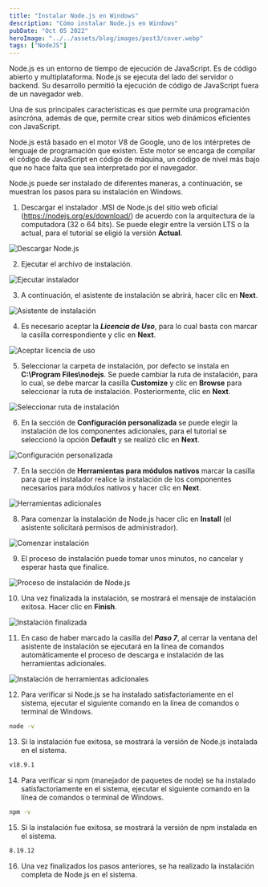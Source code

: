 ```yaml
---
title: "Instalar Node.js en Windows"
description: "Cómo instalar Node.js en Windows"
pubDate: "Oct 05 2022"
heroImage: "../../assets/blog/images/post3/cover.webp"
tags: ["NodeJS"]
---
```


Node.js es un entorno de tiempo de ejecución de JavaScript. Es de código abierto y multiplataforma. Node.js se ejecuta del lado del servidor o backend. Su desarrollo permitió la ejecución de código de JavaScript fuera de un navegador web.

Una de sus principales características es que permite una programación asincróna, además de que, permite crear sitios web dinámicos eficientes con JavaScript.

Node.js está basado en el motor V8 de Google, uno de los intérpretes de lenguaje de programación que existen. Este motor se encarga de compilar el código de JavaScript en código de máquina, un código de nivel más bajo que no hace falta que sea interpretado por el navegador.

Node.js puede ser instalado de diferentes maneras, a continuación, se muestran los pasos para su instalación en Windows.

1. Descargar el instalador .MSI de Node.js del sitio web oficial (https://nodejs.org/es/download/) de acuerdo con la arquitectura de la computadora (32 o 64 bits). Se puede elegir entre la versión LTS o la actual, para el tutorial se eligió la versión **Actual**.

![Descargar Node.js](../../assets/blog/images/post3/download.webp)

2. Ejecutar el archivo de instalación.

![Ejecutar instalador](../../assets/blog/images/post3/installer.webp)

3. A continuación, el asistente de instalación se abrirá, hacer clic en **Next**.

![Asistente de instalación](../../assets/blog/images/post3/install.webp)

4. Es necesario aceptar la ***Licencia de Uso***, para lo cual basta con marcar la casilla correspondiente y clic en **Next**.

![Aceptar licencia de uso](../../assets/blog/images/post3/license.webp)

5. Seleccionar la carpeta de instalación, por defecto se instala en **C:\Program Files\nodejs**. Se puede cambiar la ruta de instalación, para lo cual, se debe marcar la casilla **Customize** y clic en **Browse** para seleccionar la ruta de instalación. Posteriormente, clic en **Next**.

![Seleccionar ruta de instalación](../../assets/blog/images/post3/path.webp)

6. En la sección de **Configuración personalizada** se puede elegir la instalación de los componentes adicionales, para el tutorial se seleccionó la opción **Default** y se realizó clic en **Next**.

![Configuración personalizada](../../assets/blog/images/post3/custom.webp)

7. En la sección de **Herramientas para módulos nativos** marcar la casilla para que el instalador realice la instalación de los componentes necesarios para módulos nativos y hacer clic en **Next**.

![Herramientas adicionales](../../assets/blog/images/post3/tools.webp)

8. Para comenzar la instalación de Node.js hacer clic en **Install** (el asistente solicitará permisos de administrador).

![Comenzar instalación](../../assets/blog/images/post3/begin-install.webp)

9. El proceso de instalación puede tomar unos minutos, no cancelar y esperar hasta que finalice.

![Proceso de instalación de Node.js](../../assets/blog/images/post3/process-install.webp)

10.  Una vez finalizada la instalación, se mostrará el mensaje de instalación exitosa. Hacer clic en **Finish**.

![Instalación finalizada](../../assets/blog/images/post3/finish.webp)

11.  En caso de haber marcado la casilla del ***Paso 7***, al cerrar la ventana del asistente de instalación se ejecutará en la línea de comandos automáticamente el proceso de descarga e instalación de las herramientas adicionales.

![Instalación de herramientas adicionales](../../assets/blog/images/post3/install-tools.webp)

12. Para verificar si Node.js se ha instalado satisfactoriamente en el sistema, ejecutar el siguiente comando en la línea de comandos o terminal de Windows.

```bash
node -v
```

13. Si la instalación fue exitosa, se mostrará la versión de Node.js instalada en el sistema.

```bash
v18.9.1
```

14. Para verificar si npm (manejador de paquetes de node) se ha instalado satisfactoriamente en el sistema, ejecutar el siguiente comando en la línea de comandos o terminal de Windows.

```bash
npm -v
```

15. Si la instalación fue exitosa, se mostrará la versión de npm instalada en el sistema.

```bash
8.19.12
```

16. Una vez finalizados los pasos anteriores, se ha realizado la instalación completa de Node.js en el sistema.
